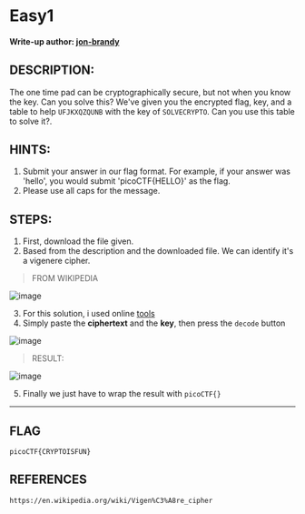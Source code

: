 # Easy1
#### Write-up author: [jon-brandy](https://github.com/jon-brandy)
## DESCRIPTION:
The one time pad can be cryptographically secure, but not when you know the key. 
Can you solve this? We've given you the encrypted flag, key, and a table to help `UFJKXQZQUNB` with the key of `SOLVECRYPTO`. 
Can you use this table to solve it?. 
## HINTS:
1. Submit your answer in our flag format. For example, if your answer was 'hello', you would submit 'picoCTF{HELLO}' as the flag.
2. Please use all caps for the message.
## STEPS:
1. First, download the file given.
2. Based from the description and the downloaded file. We can identify it's a vigenere cipher.

> FROM WIKIPEDIA

![image](https://user-images.githubusercontent.com/70703371/180722463-5894cf43-d039-438f-afa2-5e5984bd0c36.png)

3. For this solution, i used online [tools](https://www.boxentriq.com/code-breaking/vigenere-cipher)
4. Simply paste the **ciphertext** and the **key**, then press the `decode` button

![image](https://user-images.githubusercontent.com/70703371/180722732-97485cb6-5fec-41be-805b-5e18f8a18567.png)

> RESULT:

![image](https://user-images.githubusercontent.com/70703371/180722859-a57da278-e440-4198-b689-8f53778e714e.png)

5. Finally we just have to wrap the result with `picoCTF{}`

---

## FLAG

```
picoCTF{CRYPTOISFUN}
```

## REFERENCES

```
https://en.wikipedia.org/wiki/Vigen%C3%A8re_cipher
```
